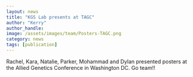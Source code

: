 ```yaml
---
layout: news
title: "KGS Lab presents at TAGC"
author: "Kerry"
author_handle: 
image: /assets/images/team/Posters-TAGC.png
category: news
tags: [publication]
---
```

Rachel, Kara, Natalie, Parker, Mohammad and Dylan presented posters at the Allied Genetics Conference in Washington DC. Go team!!